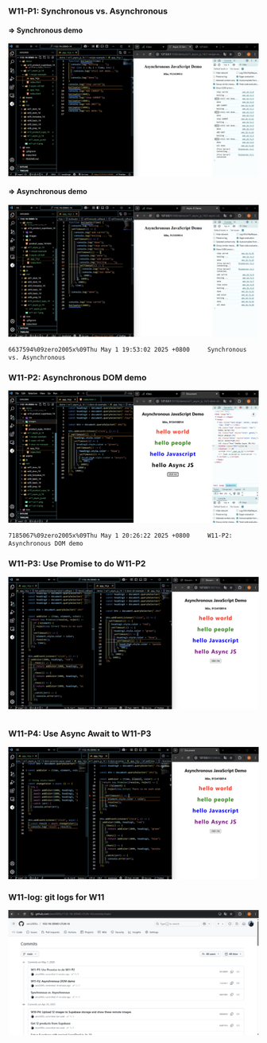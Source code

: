 ### W11-P1: Synchronous vs. Asynchronous

#### => Synchronous demo

![](w11-p1-1.png)

#### => Asynchronous demo

![](w11-p1-2.png)

```
6637594%09zero2005x%09Thu May 1 19:53:02 2025 +0800     Synchronous vs. Asynchronous
```

### W11-P2: Asynchronous DOM demo

![](w11-p2.png)

```
7185067%09zero2005x%09Thu May 1 20:26:22 2025 +0800     W11-P2: Asynchronous DOM demo
```

### W11-P3: Use Promise to do W11-P2

![](w11-p3.png)

```

```

### W11-P4: Use Async Await to W11-P3

![](w11-p4.png)

### W11-log: git logs for W11

![](w11-log.png)

```

```
